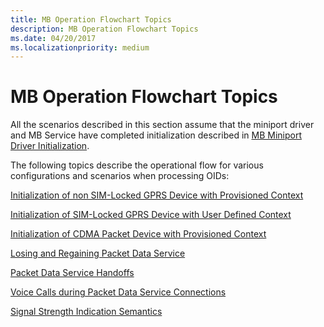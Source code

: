```yaml
---
title: MB Operation Flowchart Topics
description: MB Operation Flowchart Topics
ms.date: 04/20/2017
ms.localizationpriority: medium
---
```


# MB Operation Flowchart Topics


All the scenarios described in this section assume that the miniport driver and MB Service have completed initialization described in [MB Miniport Driver Initialization](mb-miniport-driver-initialization.md).

The following topics describe the operational flow for various configurations and scenarios when processing OIDs:

[Initialization of non SIM-Locked GPRS Device with Provisioned Context](initialization-of-a-non-sim-locked-gprs-device-with-a-provisioned-cont.md)

[Initialization of SIM-Locked GPRS Device with User Defined Context](initialization-of-sim-locked-gprs-device-with-a-user-defined-context.md)

[Initialization of CDMA Packet Device with Provisioned Context](initialization-of-a-cdma-packet-device-with-a-provisioned-context.md)

[Losing and Regaining Packet Data Service](losing-and-regaining-packet-data-service.md)

[Packet Data Service Handoffs](packet-data-service-handoffs.md)

[Voice Calls during Packet Data Service Connections](voice-calls-during-packet-data-service-connections.md)

[Signal Strength Indication Semantics](signal-strength-indication-semantics.md)

 

 





